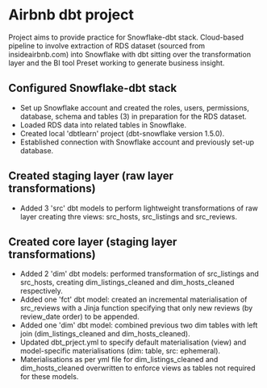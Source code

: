 # Airbnb dbt project

Project aims to provide practice for Snowflake-dbt stack. Cloud-based pipeline to involve extraction of RDS dataset (sourced from insideairbnb.com) into Snowflake with dbt sitting over the transformation layer and the BI tool Preset working to generate business insight.

## Configured Snowflake-dbt stack
- Set up Snowflake account and created the roles, users, permissions, database, schema and tables (3) in preparation for the RDS dataset.
- Loaded RDS data into related tables in Snowflake.
- Created local 'dbtlearn' project (dbt-snowflake version 1.5.0).
- Established connection with Snowflake account and previously set-up database.

## Created staging layer (raw layer transformations)

- Added 3 'src' dbt models to perform lightweight transformations of raw layer creating thre views: src_hosts, src_listings and src_reviews.

## Created core layer (staging layer transformations)

- Added 2 'dim' dbt models: performed transformation of src_listings and src_hosts, creating dim_listings_cleaned and dim_hosts_cleaned respectively.
- Added one 'fct' dbt model: created an incremental materialisation of src_reviews with a Jinja function specifying that only new reviews (by review_date order) to be appended.
- Added one 'dim' dbt model: combined previous two dim tables with left join (dim_listings_cleaned and dim_hosts_cleaned).
- Updated dbt_prject.yml to specify default materialisation (view) and model-specific materialisations (dim: table, src: ephemeral).
- Materialisations as per yml file for dim_listings_cleaned and dim_hosts_cleaned overwritten to enforce views as tables not required for these models.  
